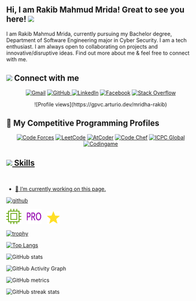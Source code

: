 ## Hi, I am Rakib Mahmud Mrida! Great to see you here! <img src="https://raw.githubusercontent.com/aemmadi/aemmadi/master/wave.gif" width="30px">

I am Rakib Mahmud Mrida, currently pursuing my Bachelor degree, Department of Software Engineering major in Cyber Security. I am a tech enthusiast. I am always open to collaborating on projects and innovative/disruptive ideas. Find out more about me & feel free to connect with me.

## <img src="https://media.giphy.com/media/iY8CRBdQXODJSCERIr/giphy.gif" width="30px"> Connect with me
<p align="center">
	<a href="mailto:rakibmahmudmridha@gmail.com"><img img src="https://img.shields.io/badge/gmail-%23EA4335.svg?style=plastic&logo=gmail&logoColor=white" alt="Gmail"/></a>
	<a href="https://github.com/mridha-rakib"><img src="https://img.shields.io/badge/github-%23181717.svg?style=plastic&logo=github&logoColor=white" alt="GitHub"/ </a>
<a href="https://www.linkedin.com/in/rakib-mahmud-mridha-67963623b/"><img src="https://img.shields.io/badge/linkedin-%230A66C2.svg?style=plastic&logo=linkedin&logoColor=white" alt="LinkedIn"/></a>
<a href="https://www.facebook.com/rakibmahmud.mridha/"><img src="https://img.shields.io/badge/facebook-%231877F2.svg?style=plastic&logo=facebook&logoColor=white" alt="Facebook"/></a>
<a href="https://stackoverflow.com/users/20189219/rakib"><img src="https://img.shields.io/badge/Stack Overflow-f48024?style=flat&logo=stackoverflow&logoColor=white" alt="Stack Overflow" /></a>
		
<div align=center>
        ![Profile views](https://gpvc.arturio.dev/mridha-rakib) 
</div>

## 👀 My Competitive Programming Profiles
		
<p align="center">
  <a href="https://codeforces.com"><img src="https://img.icons8.com/external-tal-revivo-shadow-tal-revivo/50/000000/external-codeforces-programming-competitions-and-contests-programming-community-logo-shadow-tal-revivo.png" alt="Code Forces"/></a>
<a href="https://leetcode.com"><img src="https://img.icons8.com/external-tal-revivo-shadow-tal-revivo/50/000000/external-level-up-your-coding-skills-and-quickly-land-a-job-logo-shadow-tal-revivo.png" alt="LeetCode"/></a>
<a href="https://atcoder.jp"><img src="https://i.ibb.co/Q9WSjDB/logo.png" alt="AtCoder"/></a>
<a href="https://www.codechef.com/users/ahmed_7oskaa"><img src="https://img.icons8.com/color/50/000000/codechef.png" alt="Code Chef"/></a>
<a href="https://icpc.global"><img src="https://i.ibb.co/6J0r7rW/Daco-5610880.png" alt="ICPC Global"/></a>     
<a href="https://www.codingame.com/" ><img src="https://i.ibb.co/1MRppTC/codingame-1.png" alt="Codingame" width="100" height="50">
</p>


## <img src="https://media2.giphy.com/media/QssGEmpkyEOhBCb7e1/giphy.gif?cid=ecf05e47a0n3gi1bfqntqmob8g9aid1oyj2wr3ds3mg700bl&rid=giphy.gif" width ="25"><b> Skills</b>
<br>

		
- 🔭 I’m currently working on this page. 


[<img src='https://cdn.jsdelivr.net/npm/simple-icons@3.0.1/icons/github.svg' alt='github' height='40'>](https://github.com/mridha-rakib)  

<a href='https://docs.github.com/en/developers'><img src='https://raw.githubusercontent.com/acervenky/animated-github-badges/master/assets/devbadge.gif' width='40' height='40'></a> <a href='https://github.com/pricing'><img src='https://raw.githubusercontent.com/acervenky/animated-github-badges/master/assets/pro.gif' width='40' height='40'></a> <a href='https://stars.github.com/'><img src='https://raw.githubusercontent.com/acervenky/animated-github-badges/master/assets/starbadge.gif' width='35' height='35'></a> 

[![trophy](https://github-profile-trophy.vercel.app/?username=mridha-rakib)](https://github.com/ryo-ma/github-profile-trophy)

[![Top Langs](https://github-readme-stats.vercel.app/api/top-langs/?username=mridha-rakib)](https://github.com/anuraghazra/github-readme-stats)

![GitHub stats](https://github-readme-stats.vercel.app/api?username=mridha-rakib&show_icons=true&count_private=true)  

![GitHub Activity Graph](https://activity-graph.herokuapp.com/graph?username=mridha-rakib)  

![GitHub metrics](https://metrics.lecoq.io/mridha-rakib)  

![GitHub streak stats](https://streak-stats.demolab.com/?user=mridha-rakib)   

